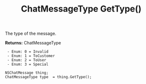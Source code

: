 ﻿---
uid: crmscript_ref_NSChatMessage_GetType
title: ChatMessageType GetType()
intellisense: NSChatMessage.GetType
keywords: NSChatMessage, GetType
so.topic: reference
---

The type of the message.

**Returns:** ChatMessageType

     - Enum: 0 = Invalid 
     - Enum: 1 = ToCustomer 
     - Enum: 2 = ToUser 
     - Enum: 3 = Special 

```crmscript
NSChatMessage thing;
ChatMessageType type  = thing.GetType();
```


